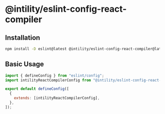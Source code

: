 # @intility/eslint-config-react-compiler

## Installation

```bash
npm install -D eslint@latest @intility/eslint-config-react-compiler@latest
```

## Basic Usage

```js
import { defineConfig } from "eslint/config";
import intilityReactCompilerConfig from "@intility/eslint-config-react-compiler";

export default defineConfig([
  {
    extends: [intilityReactCompilerConfig],
  },
]);
```
